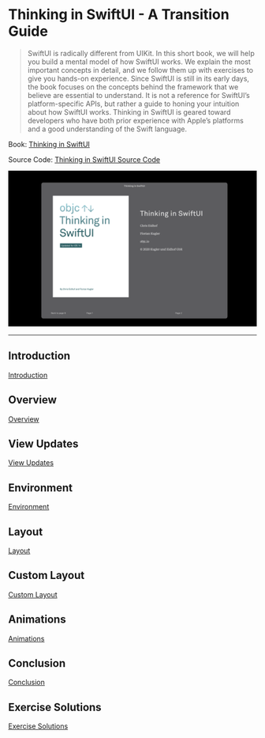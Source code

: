 # Thinking in SwiftUI - A Transition Guide

> SwiftUI is radically different from UIKit. In this short book, we will help you build a mental model of how SwiftUI works. We explain the most important concepts in detail, and we follow them up with exercises to give you hands-on experience. Since SwiftUI is still in its early days, the book focuses on the concepts behind the framework that we believe are essential to understand. It is not a reference for SwiftUI’s platform-specific APIs, but rather a guide to honing your intuition about how SwiftUI works. Thinking in SwiftUI is geared toward developers who have both prior experience with Apple’s platforms and a good understanding of the Swift language.

Book: [Thinking in SwiftUI](https://www.objc.io/books/thinking-in-swiftui/)

Source Code: [Thinking in SwiftUI Source Code](https://github.com/objcio/thinking-in-swiftui-sample-code/)

![Thinking in SwiftUI - A Transition Guide](./Thinking-in-SwiftUI.png "Thinking in SwiftUI - A Transition Guide")

---

## Introduction

[Introduction](./01-Introduction/README.md)

## Overview

[Overview](./02-Overview/README.md)

## View Updates

[View Updates](./03-View-Updates/README.md)

## Environment

[Environment](./04-Environment/README.md)

## Layout

[Layout](./05-Layout/README.md)

## Custom Layout

[Custom Layout](./06-Custom-Layout/README.md)

## Animations

[Animations](./07-Animations/README.md)

## Conclusion

[Conclusion](./08-Conclusion/README.md)

## Exercise Solutions

[Exercise Solutions](./09-Exercise-Solutions/README.md)
